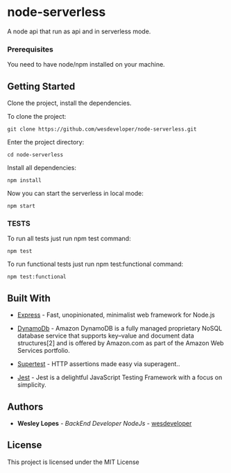 # node-serverless

A node api that run as api and in serverless mode.

### Prerequisites

You need to have node/npm installed on your machine.

## Getting Started

Clone the project, install the dependencies.

To clone the project:
```
git clone https://github.com/wesdeveloper/node-serverless.git
```

Enter the project directory:

```
cd node-serverless
```

Install all dependencies:
```
npm install
```

Now you can start the serverless in local mode:
```
npm start
```

### TESTS

To run all tests just run npm test command:
```
npm test

```

To run functional tests just run npm test:functional command:
```
npm test:functional

```

## Built With

* [Express](https://expressjs.com/) - Fast, unopinionated, minimalist web framework for Node.js

* [DynamoDb](https://www.mongodb.com/) - Amazon DynamoDB is a fully managed proprietary NoSQL database service that supports key–value and document data structures[2] and is offered by Amazon.com as part of the Amazon Web Services portfolio.

* [Supertest](https://github.com/visionmedia/supertest#readme) - HTTP assertions made easy via superagent..

* [Jest](https://jestjs.io/) - Jest is a delightful JavaScript Testing Framework with a focus on simplicity.

## Authors

* **Wesley Lopes** - *BackEnd Developer NodeJs* - [wesdeveloper](https://github.com/wesdeveloper)

## License

This project is licensed under the MIT License
